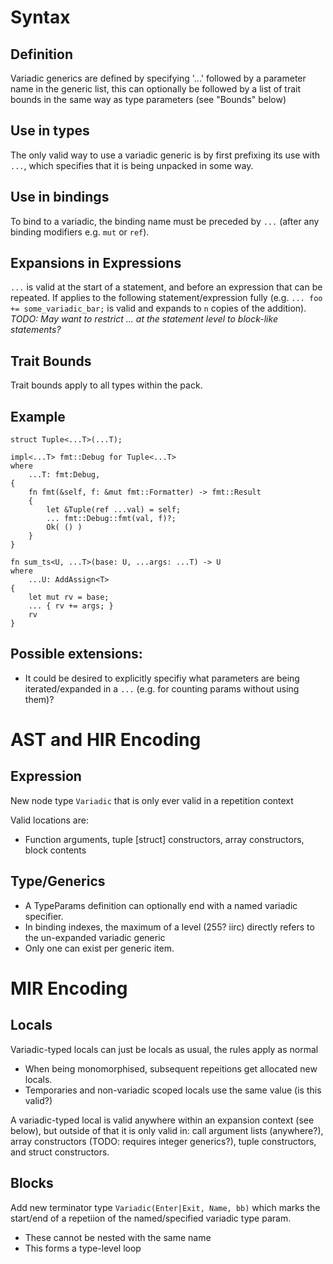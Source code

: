 
Syntax
======

Definition
----------

Variadic generics are defined by specifying '...' followed by a parameter name in the generic list, this can
optionally be followed by a list of trait bounds in the same way as type parameters (see "Bounds" below)

Use in types
------------
The only valid way to use a variadic generic is by first prefixing its use with `...`, which specifies that it is
being unpacked in some way.

Use in bindings
---------------
To bind to a variadic, the binding name must be preceded by `...` (after any binding modifiers e.g. `mut` or `ref`).

Expansions in Expressions
-------------------------
`...` is valid at the start of a statement, and before an expression that can be repeated. If applies to the following
statement/expression fully (e.g. `... foo += some_variadic_bar;` is valid and expands to `n` copies of the addition).
_TODO: May want to restrict ... at the statement level to block-like statements?_

Trait Bounds
------------
Trait bounds apply to all types within the pack.

Example
-------
```
struct Tuple<...T>(...T);

impl<...T> fmt::Debug for Tuple<...T>
where
    ...T: fmt:Debug,
{
    fn fmt(&self, f: &mut fmt::Formatter) -> fmt::Result
    {
        let &Tuple(ref ...val) = self;
        ... fmt::Debug::fmt(val, f)?;
        Ok( () )
    }
}

fn sum_ts<U, ...T>(base: U, ...args: ...T) -> U
where
    ...U: AddAssign<T>
{
    let mut rv = base;
    ... { rv += args; }
    rv
}

```


Possible extensions:
--------------------
- It could be desired to explicitly specifiy what parameters are being iterated/expanded in a `...` (e.g. for counting
  params without using them)?


AST and HIR Encoding
====================

Expression
----------
New node type `Variadic` that is only ever valid in a repetition context

Valid locations are:
- Function arguments, tuple \[struct\] constructors, array constructors, block contents

Type/Generics
-------------
- A TypeParams definition can optionally end with a named variadic specifier.
- In binding indexes, the maximum of a level (255? iirc) directly refers to the un-expanded variadic generic
- Only one can exist per generic item.


MIR Encoding
============

Locals
------
Variadic-typed locals can just be locals as usual, the rules apply as normal
- When being monomorphised, subsequent repeitions get allocated new locals.
- Temporaries and non-variadic scoped locals use the same value (is this valid?)

A variadic-typed local is valid anywhere within an expansion context (see below), but outside of that it is only valid
in: call argument lists (anywhere?), array constructors (TODO: requires integer generics?), tuple constructors, and
struct constructors.

Blocks
------
Add new terminator type `Variadic(Enter|Exit, Name, bb)` which marks the start/end of a repetiion of the
named/specified variadic type param.
- These cannot be nested with the same name
- This forms a type-level loop

